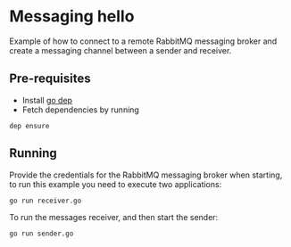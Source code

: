 # Messaging hello

Example of how to connect to a remote RabbitMQ messaging broker 
and create a messaging channel between a sender and receiver.

## Pre-requisites

  -  Install [go dep](https://golang.github.io/dep/)
  -  Fetch dependencies by running
  ```
  dep ensure
  ```

## Running

Provide the credentials for the RabbitMQ messaging broker when starting, to run this example you need 
to execute two applications:

```
go run receiver.go 
```

To run the messages receiver, and then start the sender:
```
go run sender.go 
```
